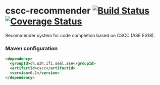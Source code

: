 # cscc-recommender [![Build Status](https://travis-ci.org/chrisly-bear/cscc-recommender.svg?branch=master)](https://travis-ci.org/chrisly-bear/cscc-recommender) [![Coverage Status](https://coveralls.io/repos/github/chrisly-bear/cscc-recommender/badge.svg?branch=master)](https://coveralls.io/github/chrisly-bear/cscc-recommender?branch=master)

Recommender system for code completion based on CSCC (ASE FS18).

### Maven configuration

```xml
<dependency>
  <groupId>ch.uzh.ifi.seal.ase</groupId>
  <artifactId>cscc</artifactId>
  <version>0.1</version>
</dependency>
```

